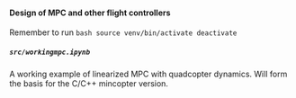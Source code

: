 #### Design of MPC and other flight controllers

Remember to run
`bash
source venv/bin/activate
deactivate
`

##### `src/workingmpc.ipynb`
A working example of linearized MPC with quadcopter dynamics. Will form the basis for the C/C++ mincopter version.




